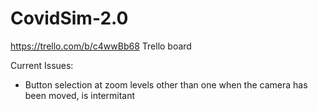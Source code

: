 # CovidSim-2.0

https://trello.com/b/c4wwBb68 Trello board


Current Issues:
- Button selection at zoom levels other than one when the camera has been moved, is intermitant
